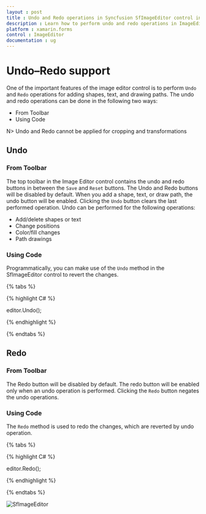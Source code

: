 ```yaml
---
layout : post
title : Undo and Redo operations in Syncfusion SfImageEditor control in Xamarin.Forms
description : Learn how to perform undo and redo operations in ImageEditor for Xamarin.Forms
platform : xamarin.forms
control : ImageEditor
documentation : ug
---
```


# Undo–Redo support

One of the important features of the image editor control is to perform `Undo` and `Redo` operations for adding shapes, text, and drawing paths. The undo and redo operations can be done in the following two ways:

* From Toolbar
* Using Code

N> Undo and Redo cannot be applied for cropping and transformations

## Undo

### From Toolbar

The top toolbar in the Image Editor control contains the undo and redo buttons in between the `Save` and `Reset` buttons. The Undo and Redo buttons will be disabled by default. When you add a shape, text, or draw path, the undo button will be enabled. Clicking the `Undo` button clears the last performed operation. Undo can be performed for the following operations:

* Add/delete shapes or text
* Change positions
* Color/fill changes
* Path drawings

### Using Code

Programmatically, you can make use of the `Undo` method in the SfImageEditor control to revert the changes.

{% tabs %}

{% highlight C# %}

editor.Undo();

{% endhighlight %}

{% endtabs %}



## Redo

### From Toolbar

The Redo button will be disabled by default. The redo button will be enabled only when an undo operation is performed. Clicking the `Redo` button negates the undo operations.

### Using Code

The `Redo` method is used to redo the changes, which are reverted by undo operation.

{% tabs %}

{% highlight C# %}

editor.Redo();

{% endhighlight %}

{% endtabs %}


![SfImageEditor](ImageEditor_images/undoredo.gif)
